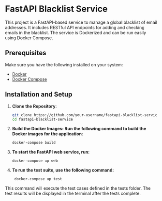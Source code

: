 # FastAPI Blacklist Service

This project is a FastAPI-based service to manage a global blacklist of email addresses. It includes RESTful API endpoints for adding and checking emails in the blacklist. The service is Dockerized and can be run easily using Docker Compose.

## Prerequisites

Make sure you have the following installed on your system:

- [Docker](https://docs.docker.com/get-docker/)
- [Docker Compose](https://docs.docker.com/compose/install/)

## Installation and Setup

1. **Clone the Repository**:
   ```bash
   git clone https://github.com/your-username/fastapi-blacklist-service.git
   cd fastapi-blacklist-service
2. **Build the Docker Images: Run the following command to build the Docker images for the application**:
   ```bash
   docker-compose build
3. **To start the FastAPI web service, run:**
   ```bash
   docker-compose up web
   
4. **To run the test suite, use the following command:**
   ```bash
    docker-compose up test
   
This command will execute the test cases defined in the tests folder.
The test results will be displayed in the terminal after the tests complete.
